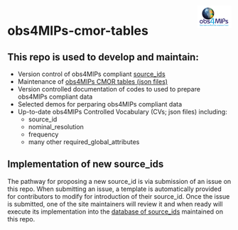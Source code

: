<img src="assets/imgs/obs4MIPsRLogo.png" width="15%" height="15%" align="right" />

# obs4MIPs-cmor-tables

## This repo is used to develop and maintain:

- Version control of obs4MIPs compliant [source_ids](https://github.com/PCMDI/obs4MIPs-cmor-tables/blob/master/obs4MIPs_source_id.json)
- Maintenance of [obs4MIPs CMOR tables (json files)](https://github.com/PCMDI/obs4MIPs-cmor-tables/tree/master/Tables)
- Version controlled documentation of codes to used to prepare obs4MIPs compliant data
- Selected demos for perparing obs4MIPs compliant data
- Up-to-date obs4MIPs Controlled Vocabulary (CVs; json files) including: 
    - source_id
    - nominal_resolution
    - frequency
    - many other required_global_attributes 

## Implementation of new source_ids 

The pathway for proposing a new source_id is via submission of an issue on this repo. When submitting an issue, a template is automatically provided for contributors to modify for introduction of their source_id.  Once the issue is submitted, one of the site maintainers will review it and when ready will execute its implementation into the [database of source_ids](https://github.com/PCMDI/obs4MIPs-cmor-tables/blob/master/obs4MIPs_source_id.json) maintained on this repo.  

